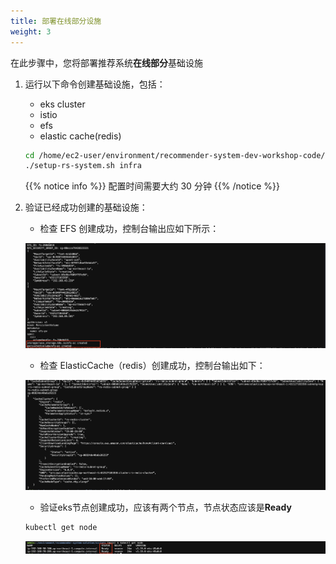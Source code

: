 ```yaml
---
title: 部署在线部分设施
weight: 3
---
```


在此步骤中，您将部署推荐系统**在线部分**基础设施

1. 运行以下命令创建基础设施，包括：
   - eks cluster
   - istio
   - efs
   - elastic cache(redis)
   
   ```sh
   cd /home/ec2-user/environment/recommender-system-dev-workshop-code/scripts
   ./setup-rs-system.sh infra
   ```

   {{% notice info %}} 
   配置时间需要大约 30 分钟 
   {{% /notice %}}

2. 验证已经成功创建的基础设施：

   - 检查 EFS 创建成功，控制台输出应如下所示：

   ![Verify EKS nodes](/images/check-efs.png)

   - 检查 ElasticCache（redis）创建成功，控制台输出如下：

   ![Verify EKS nodes](/images/check-redis.png)

   - 验证eks节点创建成功，应该有两个节点，节点状态应该是**Ready**

   ```sh
   kubectl get node
   ```

   ![Verify EKS nodes](/images/check-eks-nodes.png)